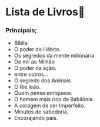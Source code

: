 # Lista de Livros:book:

### Principais;

- Bíblia
- O poder do Hábito.
- Os segredos da mente milionária
- Do mil ao Milhão
- O poder da ação.
- entre outros...
- O segredo dos Animais
- O Rie leão.
- Quem pensa enriquece.
- O homem mais rico da Babilônia.
- A coragem de ser Imperfeito.
- Minutos de sabedoria.
- Encorajando pais.

